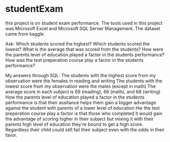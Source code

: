 # studentExam
this project is on student exam performance. The tools used in this project was Microsoft Excel and Microsoft SQL Server Management. The dataset came from kaggle.

Ask:
Which students scored the highest?
Which students scored the lowest?
What is the average that was scored from the students?
How were the parents level of education played a factor in the students performance?
How was the test preperation course play a factor in the students performance?


My answers through SQL: 
The students with the highest score from my observation were the females in reading and writing
The students with the lowest score from my observation were the males (except in math)
The average score in each subject is 69 (reading), 66 (math), and 68 (writing) 
How the parents level of education played a factor in the students performance is that their assitance helps them gain a bigger advantage against the student with parents of a lower level of education
Hw the test preperation course play a factor is that those who completed it would gain the advantage of scoring higher in their subject but mixing it with their parents high level of education they're bound to get a high score. Regardless their child could still fail their subject even with the odds in their favor.
